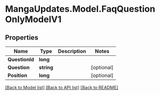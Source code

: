 # MangaUpdates.Model.FaqQuestionOnlyModelV1

## Properties

Name | Type | Description | Notes
------------ | ------------- | ------------- | -------------
**QuestionId** | **long** |  | 
**Question** | **string** |  | [optional] 
**Position** | **long** |  | [optional] 

[[Back to Model list]](../README.md#documentation-for-models) [[Back to API list]](../README.md#documentation-for-api-endpoints) [[Back to README]](../README.md)

